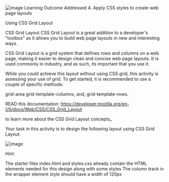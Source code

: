 ![image](https://user-images.githubusercontent.com/105542222/213896690-b89bac7f-344b-48d8-a8e3-b15efb4e5f7e.png)
Learning Outcome Addressed
 4. Apply CSS styles to create web page layouts

Using CSS Grid Layout

CSS Grid Layout
CSS Grid Layout is a great addition to a developer's "toolbox" as it allows you to build web page layouts in new and interesting ways.

CSS Grid Layout is a grid system that defines rows and columns on a web page, making it easier to design clean and concise web page layouts. It is used commonly in industry, and as such, its important that you use it.

While you could achieve this layout without using CSS grid, this activity is assessing your use of grid. To get started, it is recommended to use a couple of specific methods:

grid-area
grid-template-columns, and,
grid-template-rows.


READ this documentation: https://developer.mozilla.org/en-US/docs/Web/CSS/CSS_Grid_Layout

to learn more about the CSS Grid Layout concepts_

Your task in this activity is to design the following layout using CSS Grid Layout:

![image](https://user-images.githubusercontent.com/105542222/213896746-d1eeccf2-f5d6-4514-a5d8-3db7fd553bfe.png)

Hint:

The starter files index.html and styles.css already contain the HTML elements needed for this design along with some styles
The column track in the wrapper element style should have a width of 120px

